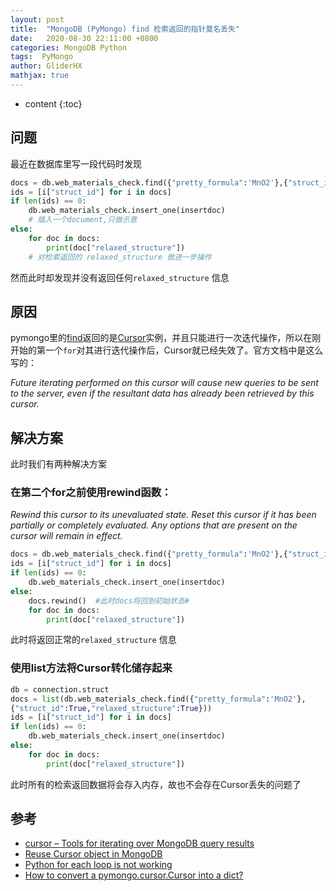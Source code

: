 ```yaml
---
layout: post
title:  "MongoDB (PyMongo) find 检索返回的指针莫名丢失"
date:   2020-08-30 22:11:00 +0800
categories: MongoDB Python
tags:  PyMongo
author: GliderHX
mathjax: true
---
```

* content
{:toc}









## 问题
最近在数据库里写一段代码时发现

```python
docs = db.web_materials_check.find({"pretty_formula":'MnO2'},{"struct_id":True,"relaxed_structure":True})   # web_materials_check 是数据库中collection的名字
ids = [i["struct_id"] for i in docs]
if len(ids) == 0:
    db.web_materials_check.insert_one(insertdoc) 
    # 插入一个document,只做示意
else:
    for doc in docs:
        print(doc["relaxed_structure"])
    # 对检索返回的 relaxed_structure 做进一步操作                            
```
然而此时却发现并没有返回任何`relaxed_structure` 信息


## 原因
pymongo里的[find](https://api.mongodb.com/python/current/api/pymongo/collection.html#pymongo.collection.Collection.find)返回的是[Cursor](https://api.mongodb.com/python/current/api/pymongo/cursor.html#pymongo.cursor.Cursor)实例，并且只能进行一次迭代操作，所以在刚开始的第一个`for`对其进行迭代操作后，Cursor就已经失效了。官方文档中是这么写的：

*Future iterating performed on this cursor will cause new queries to be sent to the server, even if the resultant data has already been retrieved by this cursor.*

## 解决方案

此时我们有两种解决方案

### 在第二个for之前使用rewind函数：

*Rewind this cursor to its unevaluated state. Reset this cursor if it has been partially or completely evaluated. Any options that are present on the cursor will remain in effect.*

```python
docs = db.web_materials_check.find({"pretty_formula":'MnO2'},{"struct_id":True,"relaxed_structure":True}) 
ids = [i["struct_id"] for i in docs]
if len(ids) == 0:
    db.web_materials_check.insert_one(insertdoc) 
else:
    docs.rewind()  #此时docs将回到初始状态#
    for doc in docs:
        print(doc["relaxed_structure"])      
```
此时将返回正常的`relaxed_structure` 信息


### 使用list方法将Cursor转化储存起来
```python
db = connection.struct
docs = list(db.web_materials_check.find({"pretty_formula":'MnO2'},
{"struct_id":True,"relaxed_structure":True}))
ids = [i["struct_id"] for i in docs]
if len(ids) == 0:
    db.web_materials_check.insert_one(insertdoc)
else:
    for doc in docs:
        print(doc["relaxed_structure"])
```
此时所有的检索返回数据将会存入内存，故也不会存在Cursor丢失的问题了



## 参考
* [cursor – Tools for iterating over MongoDB query results](https://api.mongodb.com/python/current/api/pymongo/cursor.html#pymongo.cursor.Cursor)<br>
* [Reuse Cursor object in MongoDB](https://stackoverflow.com/questions/41053502/reuse-cursor-object-in-mongodb)<br>
* [Python for each loop is not working](https://stackoverflow.com/questions/42117384/python-for-each-loop-is-not-working#)<br>
* [How to convert a pymongo.cursor.Cursor into a dict?](https://stackoverflow.com/questions/28968660/how-to-convert-a-pymongo-cursor-cursor-into-a-dict)<br>
